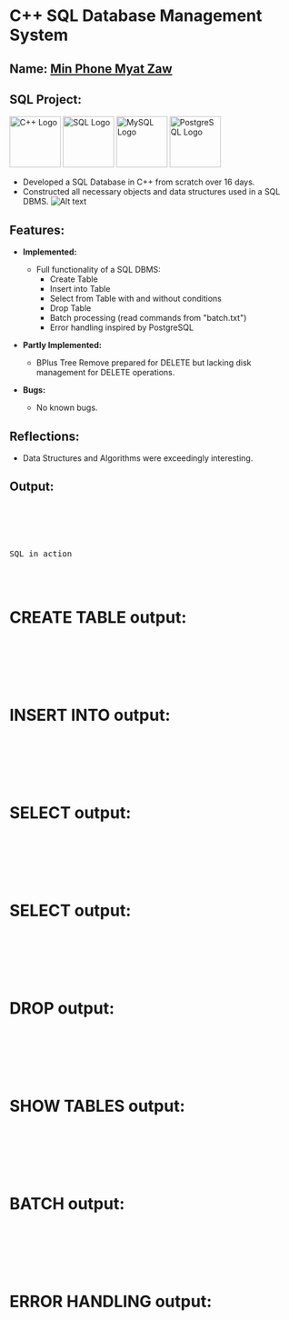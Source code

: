 
# C++ SQL Database Management System 

## Name: <ins>Min Phone Myat Zaw</ins>

## SQL Project:
  
  <img src="https://upload.wikimedia.org/wikipedia/commons/1/18/ISO_C%2B%2B_Logo.svg" alt="C++ Logo" width="90"/> <img src="https://upload.wikimedia.org/wikipedia/commons/8/87/Sql_data_base_with_logo.png" alt="SQL Logo" width="90"/> <img src="https://upload.wikimedia.org/wikipedia/en/d/dd/MySQL_logo.svg" alt="MySQL Logo" width="90"/> <img src="https://upload.wikimedia.org/wikipedia/commons/2/29/Postgresql_elephant.svg" alt="PostgreSQL Logo" width="90"/>

  - Developed a SQL Database in C++ from scratch over 16 days.
  - Constructed all necessary objects and data structures used in a SQL DBMS.
  ![Alt text](<![image](https://github.com/czLad/cs8_finalProject_SQL_Database/assets/111596851/0bf61386-5a0c-474b-b651-9e6b8bc33efa)>)

## Features:

- **Implemented:**
  - Full functionality of a SQL DBMS:
    - Create Table
    - Insert into Table
    - Select from Table with and without conditions
    - Drop Table
    - Batch processing (read commands from "batch.txt")
    - Error handling inspired by PostgreSQL

- **Partly Implemented:**
  - BPlus Tree Remove prepared for DELETE but lacking disk management for DELETE operations.

- **Bugs:**
  - No known bugs.

## Reflections:

- Data Structures and Algorithms were exceedingly interesting.

## Output:

<pre>
<br/><br/><br/><br/>
SQL in action
</pre>


<br/><br/>

# CREATE TABLE output:
<pre>
<br/><br/><br/><br/>
</pre>
# INSERT INTO output:
<pre>
<br/><br/><br/><br/>
</pre>
# SELECT output:
<pre>
<br/><br/><br/><br/>
</pre>
# SELECT output:
<pre>
<br/><br/><br/><br/>
</pre>
# DROP output:
<pre>
<br/><br/><br/><br/>
</pre>
# SHOW TABLES output:
<pre>
<br/><br/><br/><br/>
</pre>
# BATCH output:
<pre>
<br/><br/><br/><br/>
</pre>
# ERROR HANDLING output:
<pre>
<br/><br/><br/><br/>
</pre>
